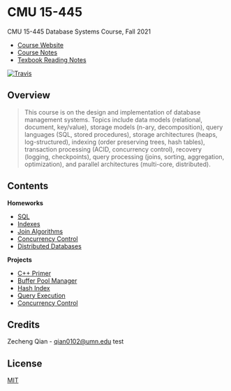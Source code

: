 # CMU 15-445
 CMU 15-445 Database Systems Course, Fall 2021

+   [Course Website](https://15445.courses.cs.cmu.edu/fall2021/)
+   [Course Notes](https://lyrics-reading.notion.site/CMU-15-445-37b7bb98903a49b297a8bdc71cff826f)
+   [Texbook Reading Notes](https://lyrics-reading.notion.site/Database-System-Concepts-eb0b86cee63b49c0acc7d45f6a4b366b)

[![Travis](https://img.shields.io/badge/language-c++-green.svg)]()

## Overview

>This course is on the design and implementation of database management systems. Topics include data models (relational, document, key/value), storage models (n-ary, decomposition), query languages (SQL, stored procedures), storage architectures (heaps, log-structured), indexing (order preserving trees, hash tables), transaction processing (ACID, concurrency control), recovery (logging, checkpoints), query processing (joins, sorting, aggregation, optimization), and parallel architectures (multi-core, distributed).

## Contents

**Homeworks**

+   [SQL]()
+   [Indexes]()
+   [Join Algorithms]()
+   [Concurrency Control]()
+   [Distributed Databases]()

**Projects**

+   [C++ Primer]()
+   [Buffer Pool Manager]()
+   [Hash Index]()
+   [Query Execution]()
+   [Concurrency Control]()

## Credits

Zecheng Qian - qian0102@umn.edu
test

## License

[MIT](./LICENSE)
